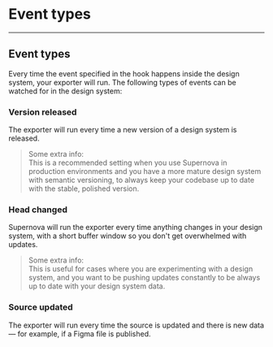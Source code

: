 
# Event types

---

## Event types

Every time the event specified in the hook happens inside the design system, your exporter will run. The following types of events can be watched for in the design system:

### Version released

The exporter will run every time a new version of a design system is released.

> Some extra info:  
> This is a recommended setting when you use Supernova in production environments and you have a more mature design system with semantic versioning, to always keep your codebase up to date with the stable, polished version.

### Head changed

Supernova will run the exporter every time anything changes in your design system, with a short buffer window so you don't get overwhelmed with updates.

> Some extra info:  
> This is useful for cases where you are experimenting with a design system, and you want to be pushing updates constantly to be always up to date with your design system data.

### Source updated

The exporter will run every time the source is updated and there is new data — for example, if a Figma file is published.